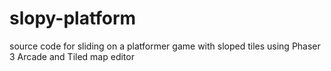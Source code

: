 # slopy-platform
source code for sliding on a platformer game with sloped tiles using Phaser 3 Arcade and Tiled map editor
